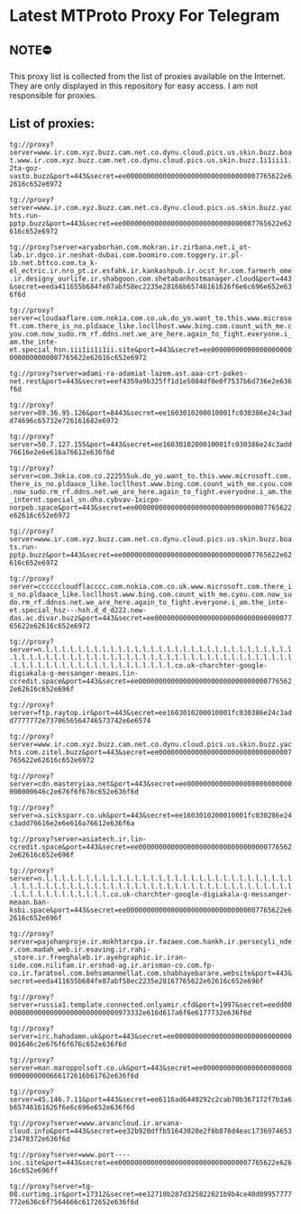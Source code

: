 # Latest MTProto Proxy For Telegram

## NOTE⛔

This proxy list is collected from the list of proxies available on the Internet. They are only displayed in this repository for easy access. I am not responsible for proxies.

## List of proxies:

`tg://proxy?server=www.ir.com.xyz.buzz.cam.net.co.dynu.cloud.pics.us.skin.buzz.boat.www.ir.com.xyz.buzz.cam.net.co.dynu.cloud.pics.us.skin.buzz.1i1iii1.2ta-goz-vasto.buzz&port=443&secret=ee000000000000000000000000000000007765622e62616c652e6972`

`tg://proxy?server=www.ir.com.xyz.buzz.cam.net.co.dynu.cloud.pics.us.skin.buzz.yachts.run-pptp.buzz&port=443&secret=ee000000000000000000000000000000007765622e62616c652e6972`

`tg://proxy?server=aryaborhan.com.mokran.ir.zirbana.net.i_ot-lab.ir.dgco.ir.neshat-dubai.com.boomiro.com.toggery.ir.pl-ib.net.bttco.com.ta_k-el_ectric.ir.nro_pt.ir.esfahk.ir.kankashpub.ir.ocst_hr.com.farmerh_ome.ir.designy_ourlife.ir.shabgoon.com.shetabanhostmanager.cloud&port=443&secret=eeda411655b684fe87abf58ec2235e28166b65746161626f6e6c696e652e636f6d`

`tg://proxy?server=cloudaaflare.com.nokia.com.co.uk.do_yo.want_to.this.www.microsoft.com.there_is_no.pldaace_like.locllhost.www.bing.com.count_with_me.cyou.com.now_sudo.rm_rf.ddns.net.we_are_here.again_to_fight.everyone.i_am.the_inte-et.special_hsn.iii1ii1i1ii.site&port=443&secret=ee000000000000000000000000000000007765622e62616c652e6972`

`tg://proxy?server=adami-ra-adamiat-lazem.ast.aaa-crt-pakes-net.rest&port=443&secret=eef4359a9b325ff1d1e5084df0e0f7537b6d736e2e636f6d`

`tg://proxy?server=89.36.95.126&port=8443&secret=ee1603010200010001fc030386e24c3add74696c65732e726161682e6972`

`tg://proxy?server=50.7.127.155&port=443&secret=ee1603010200010001fc030386e24c3add76616e2e6e616a76612e636f6d`

`tg://proxy?server=com.3okia.com.co.222555uk.do_yo.want_to.this.www.microsoft.com.there_is_no.pldaace_like.locllhost.www.bing.com.count_with_me.cyou.com.now_sudo.rm_rf.ddns.net.we_are_here.again_to_fight.everyodne.i_am.the_internt.special_sn.dha.cybvav-1xicpo-norpeb.space&port=443&secret=ee000000000000000000000000000000007765622e62616c652e6972`

`tg://proxy?server=www.ir.com.xyz.buzz.cam.net.co.dynu.cloud.pics.us.skin.buzz.boats.run-pptp.buzz&port=443&secret=ee000000000000000000000000000000007765622e62616c652e6972`

`tg://proxy?server=ccccccloudflacccc.com.nokia.com.co.uk.www.microsoft.com.there_is_no.pldaace_like.locllhost.www.bing.com.count_with_me.cyou.com.now_sudo.rm_rf.ddnss.net.we_are_here.again_to_fight.everyone.i_am.the_inte-et.special_hsz---hsh.d_d_d222.new-das.ac.divar.buzz&port=443&secret=ee000000000000000000000000000000007765622e62616c652e6972`

`tg://proxy?server=n.l.l.l.l.l.l.l.l.l.l.l.l.l.l.l.l.l.l.l.l.l.l.l.l.l.l.l.l.l.l.l.l.l.l.l.l.l.l.l.l.l.l.l.l.l.l.l.l.l.l.l.l.l.l.l.l.l.l.l.l.l.l.l.l.l.l.l.l.l.l.l.l.l.l.l.l.l.l.l.l.l.l.l.l.l.l.co.uk-charchter-google-digiakala-g-messanger-meaas.lin-ccredit.space&port=443&secret=ee000000000000000000000000000000007765622e62616c652e696f`

`tg://proxy?server=ftp.raytop.ir&port=443&secret=ee1603010200010001fc030386e24c3add7777772e7370656564746573742e6e6574`

`tg://proxy?server=www.ir.com.xyz.buzz.cam.net.co.dynu.cloud.pics.us.skin.buzz.yachts.com.zitel.buzz&port=443&secret=ee000000000000000000000000000000007765622e62616c652e6972`

`tg://proxy?server=cdn.masteryiaa.net&port=443&secret=ee00000000000000000000000000000000646c2e676f6f676c652e636f6d`

`tg://proxy?server=a.sicksparr.co.uk&port=443&secret=ee1603010200010001fc030286e24c3add76616e2e6e616a76612e636f6a`

`tg://proxy?server=asiatech.ir.lin-ccredit.space&port=443&secret=ee000000000000000000000000000000007765622e62616c652e696f`

`tg://proxy?server=n.l.l.l.l.l.l.l.l.l.l.l.l.l.l.l.l.l.l.l.l.l.l.l.l.l.l.l.l.l.l.l.l.l.l.l.l.l.l.l.l.l.l.l.l.l.l.l.l.l.l.l.l.l.l.l.l.l.l.l.l.l.l.l.l.l.l.l.l.l.l.l.l.l.l.l.l.l.l.co.uk-charchter-google-digiakala-g-messanger-meaan.ban-ksbi.space&port=443&secret=ee000000000000000000000000000000007765622e62616c652e696f`

`tg://proxy?server=pajohanproje.ir.mokhtarcpa.ir.fazaee.com.hankh.ir.persecyli_nder.com.madah_web.ir.esaving.ir.rahi-_store.ir.freeghaleb.ir.ayehgraphic.ir.iran-side.com.nilifam.ir.ershad-ag.ir.arisman-co.com.fp-co.ir.faratool.com.behsamanmellat.com.shabhayebarare.website&port=443&secret=eeda411655b684fe87abf58ec2235e28167765622e62616c652e696f`

`tg://proxy?server=russia1.template.connected.onlyamir.cfd&port=1997&secret=eedd00000000000000000000000000000973332e616d617a6f6e6177732e636f6d`

`tg://proxy?server=irc.hahadamn.uk&port=443&secret=ee00000000000000000000000000000001646c2e676f6f676c652e636f6d`

`tg://proxy?server=man.maroppolsoft.co.uk&port=443&secret=ee00000000000000000000000000000000666172616b61762e636f6d`

`tg://proxy?server=45.146.7.11&port=443&secret=ee6116ad6449292c2cab70b367172f7b3a6b65746161626f6e6c696e652e636f6d`

`tg://proxy?server=www.arvancloud.ir.arvana-cloud.info&port=443&secret=ee32b920dffb51643028e2f6b878d4eac173697465323478372e636f6d`

`tg://proxy?server=www.port----inc.site&port=443&secret=ee000000000000000000000000000000007765622e62616c652e696ff`

`tg://proxy?server=tg-08.curtimg.ir&port=17312&secret=ee12710b287d325822621b9b4ce40d09957777772e636c6f7564666c6172652e636f6d`


